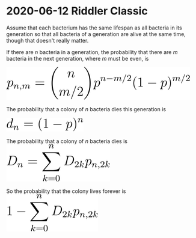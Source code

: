 2020-06-12 Riddler Classic
==========================
Assume that each bacterium has the same lifespan as all bacteria in its
generation so that all bacteria of a generation are alive at the same time,
though that doesn't really matter.

If there are _n_ bacteria in a generation, the probability that there
are _m_ bacteria in the next generation, where _m_ must be even, is

![p_{n,m} = \binom{n}{m/2}p^{n-m/2}(1-p)^{m/2}](20200612c-1.svg)

The probability that a colony of _n_ bacteria dies this generation is

![d_n = (1-p)^n](20200612c-2.svg)

The probability that a colony of _n_ bacteria dies is
![D_n = \sum_{k=0}^n D_{2k}p_{n,2k}](20200612c-3.svg)

So the probability that the colony lives forever is
![1 - \sum_{k=0}^n D_{2k}p_{n,2k}](20200612c-4.svg)
